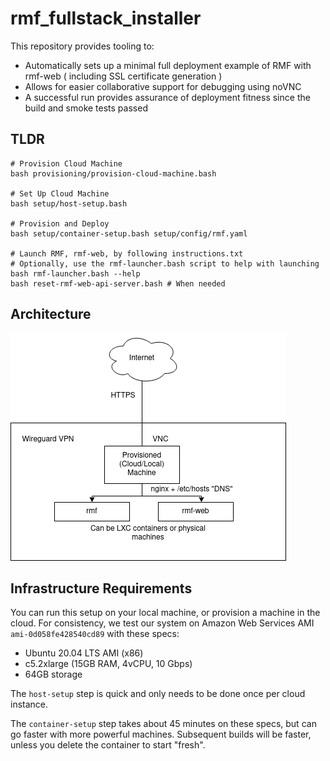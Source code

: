 # rmf_fullstack_installer
This repository provides tooling to:
* Automatically sets up a minimal full deployment example of RMF with rmf-web ( including SSL certificate generation )
* Allows for easier collaborative support for debugging using noVNC
* A successful run provides assurance of deployment fitness since the build and smoke tests passed

## TLDR
```
# Provision Cloud Machine 
bash provisioning/provision-cloud-machine.bash

# Set Up Cloud Machine
bash setup/host-setup.bash

# Provision and Deploy
bash setup/container-setup.bash setup/config/rmf.yaml

# Launch RMF, rmf-web, by following instructions.txt
# Optionally, use the rmf-launcher.bash script to help with launching
bash rmf-launcher.bash --help
bash reset-rmf-web-api-server.bash # When needed
```

## Architecture
![architecture](/architecture.png)

## Infrastructure Requirements

You can run this setup on your local machine, or provision a machine in the cloud. For consistency, we test our system on Amazon Web Services AMI `ami-0d058fe428540cd89` with these specs:
* Ubuntu 20.04 LTS AMI (x86) 
* c5.2xlarge  (15GB RAM, 4vCPU, 10 Gbps)
* 64GB storage

The `host-setup` step is quick and only needs to be done once per cloud instance. 

The `container-setup` step takes about 45 minutes on these specs, but can go faster with more powerful machines. Subsequent builds will be faster, unless you delete the container to start "fresh".

